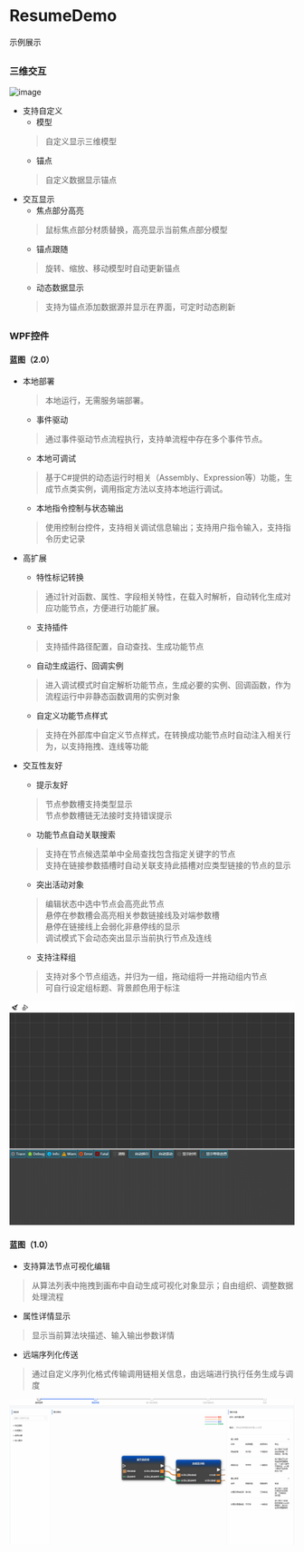 # ResumeDemo
示例展示
##
### 三维交互
![image](三维交互/三维交互动态移动动画.gif)

- 支持自定义
	- 模型 
	> 自定义显示三维模型
	- 锚点
	> 自定义数据显示锚点
- 交互显示
	- 焦点部分高亮
	> 鼠标焦点部分材质替换，高亮显示当前焦点部分模型
	- 锚点跟随
	> 旋转、缩放、移动模型时自动更新锚点
	- 动态数据显示
	> 支持为锚点添加数据源并显示在界面，可定时动态刷新

##
### WPF控件

#### 蓝图（2.0）
- 本地部署
	> 本地运行，无需服务端部署。
	- 事件驱动
	> 通过事件驱动节点流程执行，支持单流程中存在多个事件节点。
	- 本地可调试
	> 基于C#提供的动态运行时相关（Assembly、Expression等）功能，生成节点类实例，调用指定方法以支持本地运行调试。
	- 本地指令控制与状态输出
	> 使用控制台控件，支持相关调试信息输出；支持用户指令输入，支持指令历史记录

- 高扩展
	- 特性标记转换
	> 通过针对函数、属性、字段相关特性，在载入时解析，自动转化生成对应功能节点，方便进行功能扩展。
	- 支持插件
	> 支持插件路径配置，自动查找、生成功能节点
	- 自动生成运行、回调实例
	> 进入调试模式时自定解析功能节点，生成必要的实例、回调函数，作为流程运行中非静态函数调用的实例对象
	- 自定义功能节点样式
	> 支持在外部库中自定义节点样式，在转换成功能节点时自动注入相关行为，以支持拖拽、连线等功能

- 交互性友好
	- 提示友好
	> 节点参数槽支持类型显示
	> </br>节点参数槽链无法接时支持错误提示
	- 功能节点自动关联搜索
	> 支持在节点候选菜单中全局查找包含指定关键字的节点
	> </br>支持在链接参数插槽时自动关联支持此插槽对应类型链接的节点的显示
	- 突出活动对象
	> 编辑状态中选中节点会高亮此节点
	> </br>悬停在参数槽会高亮相关参数链接线及对端参数槽
	> </br>悬停在链接线上会弱化非悬停线的显示
	> </br>调试模式下会动态突出显示当前执行节点及连线
	- 支持注释组
	> 支持对多个节点组选，并归为一组，拖动组将一并拖动组内节点
	> </br>可自行设定组标题、背景颜色用于标注

![image](WPF控件/蓝图/本地蓝图应用演示.gif)

#### 蓝图（1.0）

- 支持算法节点可视化编辑

> 从算法列表中拖拽到画布中自动生成可视化对象显示；自由组织、调整数据处理流程

- 属性详情显示

> 显示当前算法块描述、输入输出参数详情

- 远端序列化传送

> 通过自定义序列化格式传输调用链相关信息，由远端进行执行任务生成与调度

![image](WPF控件/蓝图/可视化算法编辑动态移动动画.gif)